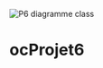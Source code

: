![P6 diagramme class](https://user-images.githubusercontent.com/40290173/132044690-b6e7a70d-f889-4c43-8697-d96e18979cb3.png)
# ocProjet6
